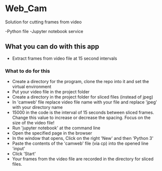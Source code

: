 # Web_Cam
Solution for cutting frames from video

-Python file
-Jupyter notebook service

## What you can do with this app

- Extract frames from video file at 15 second intervals

### What to do for this

- Create a directory for the program, clone the repo into it and set the virtual environment
- Put your video file in the project folder
- Create a directory in the project folder for sliced files (instead of jpeg)
- In 'camweb' file replace video file name with your file and replace 'jpeg' with your directory name
- 15000 in the code is the interval of 15 seconds between sliced frames. Change this value to increase or decrease the spacing. Focus on the size of the video file!
- Run 'jupyter notebook' at the command line
- Open the specified page in the browser
- In the window that opens, Click on the right 'New' and then 'Python 3'
- Paste the contents of the 'camweb' file (via cp) into the opened line 'input'
- Click 'Start'
- Your frames from the video file are recorded in the directory for sliced files.
